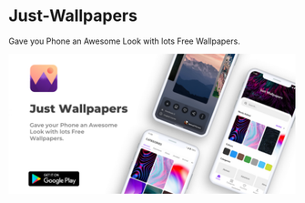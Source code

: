 # Just-Wallpapers
Gave you Phone an Awesome Look with lots Free Wallpapers.


![Image Graphics](./play_images/feature_image.png)
